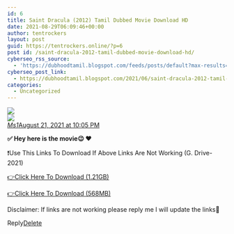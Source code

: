 ```yaml
---
id: 6
title: Saint Dracula (2012) Tamil Dubbed Movie Download HD
date: 2021-08-29T06:09:46+00:00
author: tentrockers
layout: post
guid: https://tentrockers.online/?p=6
post id: /saint-dracula-2012-tamil-dubbed-movie-download-hd/
cyberseo_rss_source:
  - 'https://dubhoodtamil.blogspot.com/feeds/posts/default?max-results=150&start-index=1'
cyberseo_post_link:
  - https://dubhoodtamil.blogspot.com/2021/06/saint-dracula-2012-tamil-dubbed-movie.html
categories:
  - Uncategorized
---
```

<div class="media_block">
  <img src="https://1.bp.blogspot.com/-O8SkxlEUV7M/YNgNtC8RDPI/AAAAAAAABUo/8320dbXvmDQffn8DXV1Zzy0SfvaZP6C7gCLcBGAsYHQ/s72-w308-h400-c/Saint-Dracula-2012.jpg" class="media_thumbnail" />
</div>

<div>
  <img src="https://1.bp.blogspot.com/-O8SkxlEUV7M/YNgNtC8RDPI/AAAAAAAABUo/8320dbXvmDQffn8DXV1Zzy0SfvaZP6C7gCLcBGAsYHQ/w308-h400/Saint-Dracula-2012.jpg" class="ff-og-image-inserted" />
</div>

<div class="comment-header">
  <cite class="user"><a href="https://www.blogger.com/profile/15514748859009029994" rel="nofollow">Ms1</a></cite><span class="icon user "></span><span class="datetime secondary-text"><a rel="nofollow" href="https://dubhoodtamil.blogspot.com/2021/06/saint-dracula-2012-tamil-dubbed-movie.html?showComment=1629563727447#c5901339407810491081">August 21, 2021 at 10:05 PM</a></span>
</div>

<p class="comment-content">
  <b>✅ Hey here is the movie😉 ❤️</b>
</p>

❗Use This Links To Download If Above Links Are Not Working (G. Drive- 2021)

<a href="https://bit.ly/37lOatf" rel="nofollow">👉Click Here To Download (1.21GB)</a>

<a href="https://bit.ly/3lqwuom" rel="nofollow">👉Click Here To Download (568MB)</a>

Disclaimer: If links are not working please reply me I will update the links🙂

<span class="comment-actions secondary-text"><a class="comment-reply" target="_self" data-comment-id="5901339407810491081" rel="noopener">Reply</a><span class="item-control blog-admin blog-admin pid-340561581"><a target="_self" href="https://www.blogger.com/delete-comment.g?blogID=127637919235788620&postID=5901339407810491081" rel="noopener">Delete</a></span></span>